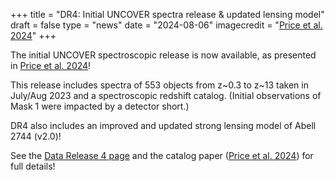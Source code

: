 +++
title = "DR4: Initial UNCOVER spectra release & updated lensing model"
draft = false
type = "news"
date = "2024-08-06"
imagecredit = "<a href=''>Price et al. 2024</a>"
+++

The initial UNCOVER spectroscopic release is now available, as presented in 
[Price et al. 2024](URL)!

This release includes spectra of 553 objects from z~0.3 to z~13 
taken in July/Aug 2023 and a spectroscopic redshift catalog. 
(Initial observations of Mask 1 were impacted by a detector short.)

DR4 also includes an improved and updated strong lensing model of Abell 2744 (v2.0)!
<!-- as well as an updated [UNCOVER](/)+[MegaScience](/megascience/) photometric catalog with new object magnification values.  -->

See the [Data Release 4 page](/DR4.html) and the catalog paper ([Price et al. 2024](URL)) for full details!


